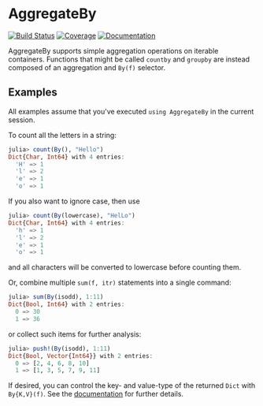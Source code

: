 # AggregateBy

[![Build Status](https://github.com/timholy/AggregateBy.jl/actions/workflows/CI.yml/badge.svg?branch=main)](https://github.com/timholy/AggregateBy.jl/actions/workflows/CI.yml?query=branch%3Amain)
[![Coverage](https://codecov.io/gh/timholy/AggregateBy.jl/branch/main/graph/badge.svg)](https://codecov.io/gh/timholy/AggregateBy.jl)
[![Documentation](https://img.shields.io/badge/docs-dev-blue.svg)](https://timholy.github.io/AggregateBy.jl/dev)

AggregateBy supports simple aggregation operations on iterable containers. Functions that might be called `countby` and `groupby` are instead composed of an aggregation and `By(f)` selector.

## Examples

All examples assume that you've executed `using AggregateBy` in the current session.

To count all the letters in a string:

```julia
julia> count(By(), "Hello")
Dict{Char, Int64} with 4 entries:
  'H' => 1
  'l' => 2
  'e' => 1
  'o' => 1
```

If you also want to ignore case, then use

```julia
julia> count(By(lowercase), "HelLo")
Dict{Char, Int64} with 4 entries:
  'h' => 1
  'l' => 2
  'e' => 1
  'o' => 1
```

and all characters will be converted to lowercase before counting them.

Or, combine multiple `sum(f, itr)` statements into a single command:

```julia
julia> sum(By(isodd), 1:11)
Dict{Bool, Int64} with 2 entries:
  0 => 30
  1 => 36
```

or collect such items for further analysis:

```julia
julia> push!(By(isodd), 1:11)
Dict{Bool, Vector{Int64}} with 2 entries:
  0 => [2, 4, 6, 8, 10]
  1 => [1, 3, 5, 7, 9, 11]
```

If desired, you can control the key- and value-type of the returned `Dict` with `By{K,V}(f)`.
See the [documentation](https://timholy.github.io/AggregateBy.jl/dev) for further details.
